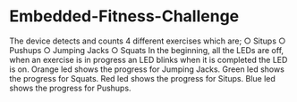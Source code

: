# Embedded-Fitness-Challenge
The device detects and counts 4 different exercises which are; ○ Situps ○ Pushups ○ Jumping Jacks ○ Squats  In the beginning, all the LEDs are off, when an exercise is in progress an LED blinks when it is completed the LED is on.  Orange led shows the progress for Jumping Jacks. Green led shows the progress for Squats. Red led shows the progress for Situps. Blue led shows the progress for Pushups.
